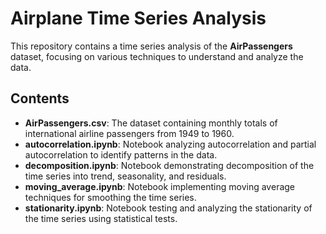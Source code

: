 # Airplane Time Series Analysis

This repository contains a time series analysis of the **AirPassengers** dataset, focusing on various techniques to understand and analyze the data.

## Contents

- **AirPassengers.csv**: The dataset containing monthly totals of international airline passengers from 1949 to 1960.
- **autocorrelation.ipynb**: Notebook analyzing autocorrelation and partial autocorrelation to identify patterns in the data.
- **decomposition.ipynb**: Notebook demonstrating decomposition of the time series into trend, seasonality, and residuals.
- **moving_average.ipynb**: Notebook implementing moving average techniques for smoothing the time series.
- **stationarity.ipynb**: Notebook testing and analyzing the stationarity of the time series using statistical tests.